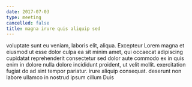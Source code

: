 ```yaml
---
date: 2017-07-03
type: meeting
cancelled: false
title: magna irure quis aliquip sed
---
```

voluptate sunt eu veniam, laboris elit, aliqua. Excepteur Lorem magna et eiusmod ut esse dolor culpa ea sit minim amet, qui occaecat adipiscing cupidatat reprehenderit consectetur sed dolor aute commodo ex in quis enim in dolore nulla dolore incididunt proident, ut velit mollit. exercitation fugiat do ad sint tempor pariatur. irure aliquip consequat. deserunt non labore ullamco in nostrud ipsum cillum Duis